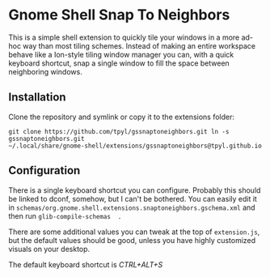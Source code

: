 # Gnome Shell Snap To Neighbors

This is a simple shell extension to quickly tile your windows in a more ad-hoc
way than most tiling schemes. Instead of making an entire workspace behave like
a Ion-style tiling window manager you can, with a quick keyboard shortcut, snap
a single window to fill the space between neighboring windows. 

## Installation 

Clone the repository and symlink or copy it to the extensions folder:

``` 
git clone https://github.com/tpyl/gssnaptoneighbors.git ln -s gssnaptoneighbors.git
~/.local/share/gnome-shell/extensions/gssnaptoneighbors@tpyl.github.io
```

## Configuration

There is a single keyboard shortcut you can configure. Probably this should be
linked to dconf, somehow, but I can't be bothered. You can easily edit it in
`schemas/org.gnome.shell.extensions.snaptoneighbors.gschema.xml` and then run
`glib-compile-schemas  .`

There are some additional values you can tweak at the top of `extension.js`, but
the default values should be good, unless you have highly customized visuals on
your desktop.

The default keyboard shortcut is *CTRL+ALT+S*
